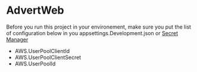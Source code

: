 # AdvertWeb

Before you run this project in your environement, make sure you put the list of configuration below in you appsettings.Development.json or [Secret Manager](https://learn.microsoft.com/en-us/aspnet/core/security/app-secrets?view=aspnetcore-7.0&tabs=windows#how-the-secret-manager-tool-works)
- AWS.UserPoolClientId
- AWS.UserPoolClientSecret
- AWS.UserPoolId